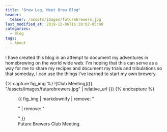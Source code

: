 ```yaml
---
title: "Brew Log, Meet Brew Blog"
header:
  teaser: /assets/images/futurebrewers.jpg
last_modified_at: 2019-12-06T16:20:02-05:00
categories:
  - Blog
tags:
  - About
---
```


I have created this blog in an attempt to document my adventures in homebrewing on the world wide web. I'm hoping that this can serve as a way for me to share my recipes and document my trials and tribulations so that someday, I can use the things I've learned to start my own brewery.

{% capture fig_img %}
![Club Meeting]({{ "/assets/images/futurebrewers.jpg" | relative_url }})
{% endcapture %}

<figure>
  {{ fig_img | markdownify | remove: "<p>" | remove: "</p>" }}
  <figcaption>Future Brewers Club Meeting.</figcaption>
</figure>